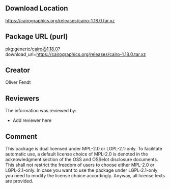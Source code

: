 ## Download Location

https://cairographics.org/releases/cairo-1.18.0.tar.xz

## Package URL (purl)

pkg:generic/cairo@1.18.0?download_url=https://cairographics.org/releases/cairo-1.18.0.tar.xz

## Creator

Oliver Fendt

## Reviewers

The information was reviewed by:

* Add reviewer here

## Comment

This package is dual licensed under MPL-2.0 or LGPL-2.1-only. To facilitate automatic use, a default license choice of MPL-2.0 is denoted in the acknowledgment section of the OSS and OSSelot disclosure documents. This shall not restrict the freedom of users to choose either MPL-2.0 or LGPL-2.1-only. In case you want to use the package under LGPL-2.1-only you need to modify the license choice accordingly. Anyway, all license texts are provided. 